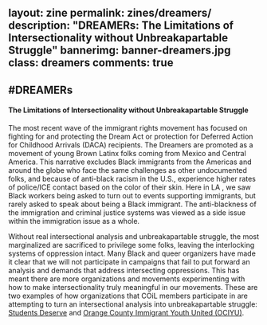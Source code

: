 layout: zine
permalink: zines/dreamers/
description: "DREAMERs: The Limitations of Intersectionality without Unbreakapartable Struggle"
bannerimg: banner-dreamers.jpg
class: dreamers
comments: true
---

<h2>#DREAMERs</h2>
<h4>The Limitations of Intersectionality without Unbreakapartable Struggle</h4>

The most recent wave of the immigrant rights movement has focused on fighting for and protecting the Dream Act or protection for Deferred Action for Childhood Arrivals (DACA) recipients. The Dreamers are promoted as a movement of young Brown Latinx folks coming from Mexico and Central America. This narrative excludes Black immigrants from the Americas and around the globe who face the same challenges as other undocumented folks, and because of anti-black racism in the U.S., experience higher rates of police/ICE contact based on the color of their skin.  Here in LA , we saw Black workers being asked to turn out to events supporting immigrants, but rarely asked to speak about being a Black immigrant.  The anti-blackness of the immigration and criminal justice systems was viewed as a side issue within the immigration issue as a whole. 

Without real intersectional analysis and unbreakapartable struggle, the most marginalized are sacrificed to privilege some folks, leaving the interlocking systems of oppression intact. Many Black and queer organizers have made it clear that we will not participate in campaigns that fail to put forward an analysis and demands that address intersecting oppressions.   This has meant there are more organizations and movements experimenting with how to make intersectionality truly meaningful in our movements. These are two examples of how organizations that COiL members participate in are attempting to turn an intersectional analysis into unbreakapartable struggle: [Students Deserve](/zines/students-deserve) and [Orange County Immigrant Youth United (OCIYU)](/zines/ociyu).